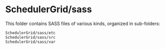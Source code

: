 # SchedulerGrid/sass

This folder contains SASS files of various kinds, organized in sub-folders:

    SchedulerGrid/sass/etc
    SchedulerGrid/sass/src
    SchedulerGrid/sass/var
